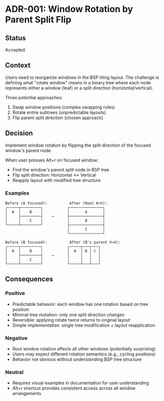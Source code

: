 # ADR-001: Window Rotation by Parent Split Flip

## Status
Accepted

## Context
Users need to reorganize windows in the BSP tiling layout. The challenge is defining what "rotate window" means in a binary tree where each node represents either a window (leaf) or a split direction (horizontal/vertical).

Three potential approaches:
1. Swap window positions (complex swapping rules)
2. Rotate entire subtrees (unpredictable layouts)
3. Flip parent split direction (chosen approach)

## Decision
Implement window rotation by flipping the split direction of the focused window's parent node.

When user presses Alt+r on focused window:
- Find the window's parent split node in BSP tree
- Flip split direction: Horizontal ↔ Vertical
- Reapply layout with modified tree structure

### Examples
```
Before (A focused):          After (Root H→V):
┌─────┬─────────┐           ┌───────────────┐
│  A  │    B    │           │       A       │
│     ├─────────┤    →      ├───────────────┤
│     │    C    │           │       B       │
└─────┴─────────┘           ├───────────────┤
                            │       C       │
                            └───────────────┘

Before (B focused):          After (B's parent V→H):
┌─────┬─────────┐           ┌─────┬───┬───┐
│  A  │    B    │           │  A  │ B │ C │
│     ├─────────┤    →      │     │   │   │
│     │    C    │           │     │   │   │
└─────┴─────────┘           └─────┴───┴───┘
```

## Consequences

### Positive
- Predictable behavior: each window has one rotation based on tree position
- Minimal tree mutation: only one split direction changes
- Reversible: applying rotate twice returns to original layout
- Simple implementation: single tree modification + layout reapplication

### Negative
- Root window rotation affects all other windows (potentially surprising)
- Users may expect different rotation semantics (e.g., cycling positions)
- Behavior not obvious without understanding BSP tree structure

### Neutral
- Requires visual examples in documentation for user understanding
- Alt+r shortcut provides consistent access across all window arrangements